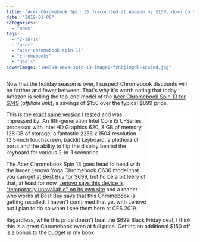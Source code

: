 ```yaml
---
title: "Acer Chromebook Spin 13 discounted at Amazon by $150, down to $749"
date: "2019-01-06"
categories: 
  - "news"
tags: 
  - "2-in-1s"
  - "acer"
  - "acer-chromebook-spin-13"
  - "chromebooks"
  - "deals"
coverImage: "144594-news-spin-13-image1-fznbjimgdl-scaled.jpg"
---
```


Now that the holiday season is over, I suspect Chromebook discounts will be farther and fewer between. That's why it's worth noting that today Amazon is selling the top-end model of the [Acer Chromebook Spin 13 for $749](https://www.amazon.com/gp/product/B07GD4CMDH/ref=as_li_qf_asin_il_tl?ie=UTF8&tag=aboutchromebo-20&creative=9325&linkCode=as2&creativeASIN=B07GD4CMDH&linkId=f0226bd1d39c7005090c99cfad12c728) (_affiliate link_), a savings of $150 over the typical $899 price.

<iframe style="width: 120px; height: 240px;" src="//ws-na.amazon-adsystem.com/widgets/q?ServiceVersion=20070822&amp;OneJS=1&amp;Operation=GetAdHtml&amp;MarketPlace=US&amp;source=ac&amp;ref=qf_sp_asin_til&amp;ad_type=product_link&amp;tracking_id=aboutchromebo-20&amp;marketplace=amazon&amp;region=US&amp;placement=B07GD4CMDH&amp;asins=B07GD4CMDH&amp;linkId=08cd3706e827ce7f9c9cedc194875252&amp;show_border=true&amp;link_opens_in_new_window=true&amp;price_color=333333&amp;title_color=0066c0&amp;bg_color=ffffff" frameborder="0" marginwidth="0" marginheight="0" scrolling="no" align="right"><span data-mce-type="bookmark" style="display: inline-block; width: 0px; overflow: hidden; line-height: 0;" class="mce_SELRES_start">﻿</span> </iframe>

This is the [exact same version I tested](https://www.aboutchromebooks.com/reviews/acer-chromebook-spin-13-review-vs-pixelbook/) and was impressed by: An 8th-generation Intel Core i5 U-Series processor with Intel HD Graphics 620, 8 GB of memory, 128 GB of storage, a fantastic 2256 x 1504 resolution 13.5-inch touchscreen, backlit keyboard, a plethora of ports and the ability to flip the display behind the keyboard for various 2-in-1 scenarios.

The Acer Chromebook Spin 13 goes head to head with the larger Lenovo Yoga Chromebook C630 model that you can [get at Best Buy for $699](https://www.bestbuy.com/site/lenovo-yoga-c630-2-in-1-15-6-touch-screen-chromebook-intel-core-i5-8gb-memory-128gb-emmc-flash-memory-midnight-blue/6295998.p?skuId=6295998), but I'd be a bit leery of that, at least for now. [Lenovo says this device is "temporarily unavailable" on its own site](https://www.aboutchromebooks.com/news/lenovo-yoga-chromebook-c630-temporarily-unavailable/) and a reader who works at Best Buy says that this Chromebook is getting recalled. I haven't confirmed that yet with Lenovo but I plan to do so when I see them here at CES 2019.

Regardless, while this price doesn't beat the $699 Black Friday deal, I think this is a great Chromebook even at full price. Getting an additional $150 off is a bonus to the budget in my book.
